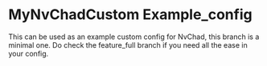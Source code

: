 # MyNvChadCustom Example_config

This can be used as an example custom config for NvChad, this branch is a minimal one. Do check the feature_full branch if you need all the ease in your config.
